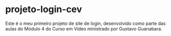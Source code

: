 # projeto-login-cev
Este é o meu primeiro projeto de site de login, desenvolvido como parte das aulas do Módulo 4 do Curso em Vídeo ministrado por Gustavo Guanabara.
